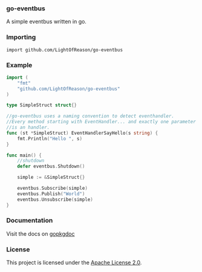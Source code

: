 ### go-eventbus

A simple eventbus written in go.

### Importing

    import github.com/LightOfReason/go-eventbus

### Example
```go
import (
	"fmt"
	"github.com/LightOfReason/go-eventbus"
)

type SimpleStruct struct{}

//go-eventbus uses a naming convention to detect eventhandler.
//Every method starting with EventHandler... and exactly one parameter
//is an handler.
func (st *SimpleStruct) EventHandlerSayHello(s string) {
	fmt.Println("Hello ", s)
}

func main() {
	//shutdown
	defer eventbus.Shutdown()

	simple := &SimpleStruct{}

	eventbus.Subscribe(simple)
	eventbus.Publish("World")
	eventbus.Unsubscribe(simple)
}
```

### Documentation

Visit the docs on [gopkgdoc](http://godoc.org/github.com/LightOfReason/go-eventbus)

### License
This project is licensed under the [Apache License 2.0](http://www.apache.org/licenses/LICENSE-2.0.html).